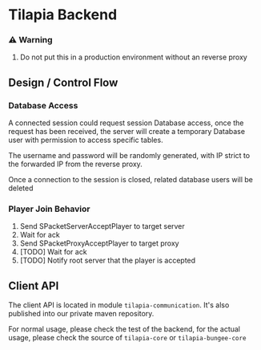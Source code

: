 # Tilapia Backend

### ⚠️ Warning
1. Do not put this in a production environment without an reverse proxy

## Design / Control Flow
### Database Access
A connected session could request session Database access, once the request has been received,
the server will create a temporary Database user with permission to access specific tables.

The username and password will be randomly generated, with IP strict to the forwarded IP
from the reverse proxy.

Once a connection to the session is closed, related database users will be deleted

### Player Join Behavior
1. Send SPacketServerAcceptPlayer to target server
2. Wait for ack
3. Send SPacketProxyAcceptPlayer to target proxy
4. [TODO] Wait for ack
5. [TODO] Notify root server that the player is accepted

## Client API

The client API is located in module `tilapia-communication`. It's also published into our
private maven repository.

For normal usage, please check the test of the backend, for the actual usage, 
please check the source of `tilapia-core` or `tilapia-bungee-core`